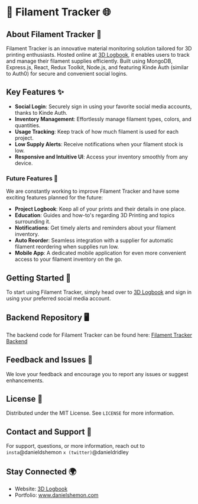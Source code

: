 # 🧵 Filament Tracker 🌐

## About Filament Tracker 📘
Filament Tracker is an innovative material monitoring solution tailored for 3D printing enthusiasts. Hosted online at [3D Logbook](https://www.3dlogbook.com), it enables users to track and manage their filament supplies efficiently. Built using MongoDB, Express.js, React, Redux Toolkit, Node.js, and featuring Kinde Auth (similar to Auth0) for secure and convenient social logins.

## Key Features ✨
- **Social Login**: Securely sign in using your favorite social media accounts, thanks to Kinde Auth.
- **Inventory Management**: Effortlessly manage filament types, colors, and quantities.
- **Usage Tracking**: Keep track of how much filament is used for each project.
- **Low Supply Alerts**: Receive notifications when your filament stock is low.
- **Responsive and Intuitive UI**: Access your inventory smoothly from any device.

### Future Features 🚀
We are constantly working to improve Filament Tracker and have some exciting features planned for the future:
- **Project Logbook**: Keep all of your prints and their details in one place.
- **Education**: Guides and how-to's regarding 3D Printing and topics surrounding it.
- **Notifications**: Get timely alerts and reminders about your filament inventory.
- **Auto Reorder**: Seamless integration with a supplier for automatic filament reordering when supplies run low.
- **Mobile App**: A dedicated mobile application for even more convenient access to your filament inventory on the go.

## Getting Started 🚀
To start using Filament Tracker, simply head over to [3D Logbook](https://www.3dlogbook.com) and sign in using your preferred social media account.

## Backend Repository 🖥️
The backend code for Filament Tracker can be found here: [Filament Tracker Backend](https://github.com/dans2177/Box3D-Backend)



## Feedback and Issues 📝
We love your feedback and encourage you to report any issues or suggest enhancements.

## License 📄
Distributed under the MIT License. See `LICENSE` for more information.

## Contact and Support 💬
For support, questions, or more information, reach out to `insta`@danieldshemon `x (twitter)`@danieldridley

## Stay Connected 🌍
- Website: [3D Logbook](https://www.3dlogbook.com)
- Portfolio: www.danielshemon.com
